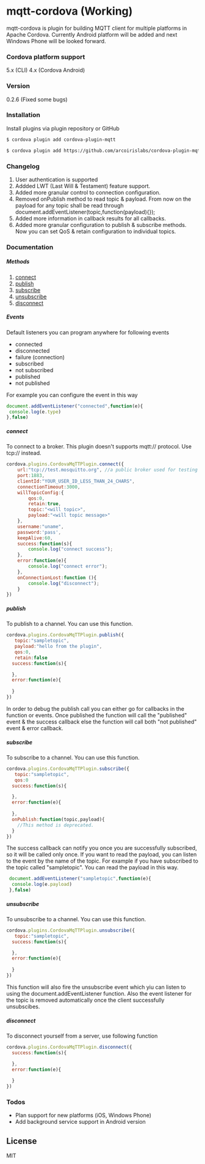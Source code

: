 # mqtt-cordova (Working)

mqtt-cordova is plugin for building MQTT client for multiple platforms in Apache Cordova. Currently Android platform will be added and next Windows Phone will be looked forward. 

### Cordova platform support
5.x (CLI)
4.x (Cordova Android)

### Version
0.2.6 (Fixed some bugs)

### Installation

Install plugins via plugin repository or GitHub

```sh
$ cordova plugin add cordova-plugin-mqtt
```

```sh
$ cordova plugin add https://github.com/arcoirislabs/cordova-plugin-mqtt.git
```

### Changelog
1. User authentication is supported
2. Addded LWT (Last Will & Testament) feature support.
3. Added more granular control to connection configuration.
4. Removed onPublish method to read topic & payload. From now on the payload for any topic shall be read through document.addEventListener(topic,function(payload){});
5. Added more information in callback results for all callbacks.
6. Added more granular configuration to publish & subscribe methods. Now you can set QoS & retain configuration to individual topics.

### Documentation

##### Methods
1. [connect](#connect)
2. [publish](#publish)
3. [subscribe](#subscribe)
4. [unsubscribe](#unsubscribe)
5. [disconnect](#disconnect)

##### Events
Default listeners you can program anywhere for following events
 - connected
 - disconnected
 - failure (connection)
 - subscribed
 - not subscribed
 - published
 - not published

For example you can configure the event in this way

 ```javascript
 document.addEventListener("connected",function(e){
  console.log(e.type)
 },false)
```


##### connect
To connect to a broker. This plugin doesn't supports mqtt:// protocol. Use tcp:// instead.

```javascript
cordova.plugins.CordovaMqTTPlugin.connect({
    url:"tcp://test.mosquitto.org", //a public broker used for testing purposes only. Try using a self hosted broker for production.
    port:1883, 
    clientId:"YOUR_USER_ID_LESS_THAN_24_CHARS",
    connectionTimeout:3000,
    willTopicConfig:{
        qos:0,
        retain:true,
        topic:"<will topic>",
        payload:"<will topic message>"
    },
    username:"uname",
    password:'pass',
    keepAlive:60,
    success:function(s){
        console.log("connect success");
    },
    error:function(e){
        console.log("connect error");
    },
    onConnectionLost:function (){
        console.log("disconnect");
    }
})
```

##### publish
To publish to a channel. You can use this function.

```javascript
cordova.plugins.CordovaMqTTPlugin.publish({
   topic:"sampletopic",
   payload:"hello from the plugin",
   qos:0,
   retain:false
  success:function(s){

  },
  error:function(e){
  
  }
})
```
In order to debug the publish call you can either go for callbacks in the function or events. Once published the function will call the "published" event & the success callback else the function will call both "not published" event & error callback. 

##### subscribe
To subscribe to a channel. You can use this function.

```javascript
cordova.plugins.CordovaMqTTPlugin.subscribe({
   topic:"sampletopic",
   qos:0
  success:function(s){

  },
  error:function(e){
  
  },
  onPublish:function(topic,payload){
    //This method is deprecated.
  }
})
```
The success callback can notify you once you are successfully subscribed, so it will be called only once.
If you want to read the payload, you can listen to the event by the name of the topic. For example if you have subscribed to the topic called "sampletopic". You can read the payload in this way.

```javascript
 document.addEventListener("sampletopic",function(e){
  console.log(e.payload)
 },false)
```

##### unsubscribe

To unsubscribe to a channel. You can use this function.

```javascript
cordova.plugins.CordovaMqTTPlugin.unsubscribe({
   topic:"sampletopic",
  success:function(s){

  },
  error:function(e){
  
  }
})
```
This function will also fire the unsubscribe event which yiu can listen to using the document.addEventListener function. Also the event listener for the topic is removed automatically once the client successfully unsubscibes.


##### disconnect

To disconnect yourself from a server, use following function
```javascript
cordova.plugins.CordovaMqTTPlugin.disconnect({
  success:function(s){

  },
  error:function(e){
  
  }
})
```

### Todos

 - Plan support for new platforms (iOS, Windows Phone)
 - Add background service support in Android version

License
----

MIT


